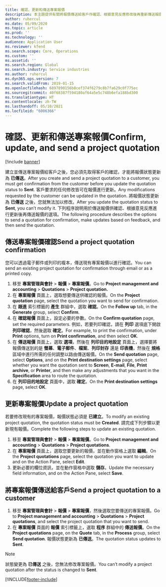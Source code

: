 ```yaml
---
title: 確認、更新和傳送專案報價
description: 本主題提供有關將報價傳送給客戶作確認、根據意見反應修改後再重新傳送報價的資訊。
author: ruhercul
ms.date: 05/09/2020
ms.topic: article
ms.prod: ''
ms.technology: ''
audience: Application User
ms.reviewer: kfend
ms.search.scope: Core, Operations
ms.custom: ''
ms.assetid: ''
ms.search.region: Global
ms.search.industry: Service industries
ms.author: ruhercul
ms.dyn365.ops.version: 7
ms.search.validFrom: 2019-01-15
ms.openlocfilehash: 6897890156b8cef374f6279c8b7fa629c0f775ec
ms.sourcegitcommit: 40f68387f594180af64a5e5c748b6efa188bd300
ms.translationtype: HT
ms.contentlocale: zh-TW
ms.lasthandoff: 05/10/2021
ms.locfileid: "6006366"
---
```

# <a name="confirm-update-and-send-a-project-quotation"></a><span data-ttu-id="29889-103">確認、更新和傳送專案報價</span><span class="sxs-lookup"><span data-stu-id="29889-103">Confirm, update, and send a project quotation</span></span>

[!include [banner](../includes/banner.md)]

<span data-ttu-id="29889-104">建立並傳送專案報價給客戶之後，您必須先取得客戶的確認，才能將報價狀態更新為 **已傳送**。</span><span class="sxs-lookup"><span data-stu-id="29889-104">After you create and send a project quotation to a customer, you must get confirmation from the customer before you update the quotation status to **Sent**.</span></span> <span data-ttu-id="29889-105">客戶要求的任何修改皆可在報價進行更新。</span><span class="sxs-lookup"><span data-stu-id="29889-105">Any modifications requested by the customer can be updated in the quotation.</span></span> <span data-ttu-id="29889-106">將報價狀態更新為 **已傳送** 之後，您就無法加以修改。</span><span class="sxs-lookup"><span data-stu-id="29889-106">After you update the quotation status to **Sent**, you can’t modify it.</span></span> <span data-ttu-id="29889-107">下列程序說明用於傳送報價供確認、根據意見反應進行更新後再傳送報價的選項。</span><span class="sxs-lookup"><span data-stu-id="29889-107">The following procedure describes the options to send a quotation for confirmation, make updates based on feedback, and then send the quotation.</span></span>

## <a name="send-a-project-quotation-confirmation"></a><span data-ttu-id="29889-108">傳送專案報價確認</span><span class="sxs-lookup"><span data-stu-id="29889-108">Send a project quotation confirmation</span></span>  

<span data-ttu-id="29889-109">您可以透過電子郵件或列印的複本，傳送現有專案報價以進行確認。</span><span class="sxs-lookup"><span data-stu-id="29889-109">You can send an existing project quotation for confirmation through email or as a printed copy.</span></span> 

1. <span data-ttu-id="29889-110">移至 **專案管理與會計** > **報價** > **專案報價**。</span><span class="sxs-lookup"><span data-stu-id="29889-110">Go to **Project management and accounting** > **Quotations** > **Project quotation.**</span></span> 
2. <span data-ttu-id="29889-111">在 **專案報價** 頁面上，選取想要傳送供確認的報價。</span><span class="sxs-lookup"><span data-stu-id="29889-111">On the **Project quotation** page, select the quotation you want to send for confirmation.</span></span> 
3. <span data-ttu-id="29889-112">在 **跟進** 索引標籤的 **產生** 群組中，選取 **確認**。</span><span class="sxs-lookup"><span data-stu-id="29889-112">On the **Follow up** tab, in the **Generate** group, select **Confirm**.</span></span> 
4. <span data-ttu-id="29889-113">在 **確認報價** 頁面上，設定必要的參數。</span><span class="sxs-lookup"><span data-stu-id="29889-113">On the **Confirm quotation** page, set the required parameters.</span></span> <span data-ttu-id="29889-114">例如，若要列印確認，請在 **列印** 選項底下開啟 **列印確認**，然後選取 **確定**。</span><span class="sxs-lookup"><span data-stu-id="29889-114">For example, to print the confirmation, under **Print** options, turn on **Print confirmation**, and then select **OK**.</span></span>
5. <span data-ttu-id="29889-115">在 **傳送報價** 頁面上，選取 **選項**，然後在 **列印目的地設定** 頁面上，選擇要將報價傳送到的是 **螢幕**、**電子郵件**、**檔案**、**列印封存** 還是 **印表機**，然後在 **規格** 區域中進行所需的任何調整以路由傳送報價。</span><span class="sxs-lookup"><span data-stu-id="29889-115">On the **Send quotation** page, select **Options**, and on the **Print destination settings** page, select whether you want the quotation sent to **Screen**, **E-mail**, **File**, **Print archive**, or **Printer**, and then make any adjustments that you want in the **Specification** area to route the quotation.</span></span>
6. <span data-ttu-id="29889-116">在 **列印目的地設定** 頁面中，選取 **確定**。</span><span class="sxs-lookup"><span data-stu-id="29889-116">On the **Print destination settings** page, select **OK**.</span></span>  

## <a name="update-a-project-quotation"></a><span data-ttu-id="29889-117">更新專案報價</span><span class="sxs-lookup"><span data-stu-id="29889-117">Update a project quotation</span></span>

<span data-ttu-id="29889-118">若要修改現有的專案報價，報價狀態必須是 **已建立**。</span><span class="sxs-lookup"><span data-stu-id="29889-118">To modify an existing project quotation, the quotation status must be **Created**.</span></span> <span data-ttu-id="29889-119">請完成下列步驟以更新現有報價。</span><span class="sxs-lookup"><span data-stu-id="29889-119">Complete the following steps to update an existing quotation.</span></span> 

1. <span data-ttu-id="29889-120">移至 **專案管理與會計** > **報價** > **專案報價**。</span><span class="sxs-lookup"><span data-stu-id="29889-120">Go to **Project management and accounting** > **Quotations** > **Project quotations**.</span></span>
2. <span data-ttu-id="29889-121">在 **專案報價** 頁面上，選取您要更新的報價，並在動作窗格上選取 **編輯**。</span><span class="sxs-lookup"><span data-stu-id="29889-121">On the **Project quotations** page, select the quotation you want to update and on the Action Pane, select **Edit**.</span></span>
3. <span data-ttu-id="29889-122">更新必要的欄位資訊，並在動作窗格中選取 **儲存**。</span><span class="sxs-lookup"><span data-stu-id="29889-122">Update the necessary field information, and on the Action Pane, select **Save**.</span></span>  

## <a name="send-a-project-quotation-to-a-customer"></a><span data-ttu-id="29889-123">將專案報價傳送給客戶</span><span class="sxs-lookup"><span data-stu-id="29889-123">Send a project quotation to a customer</span></span> 

1. <span data-ttu-id="29889-124">移至 **專案管理與會計** > **報價** > **專案報價**，然後選取您要傳送的專案報價。</span><span class="sxs-lookup"><span data-stu-id="29889-124">Go to **Project management and accounting** > **Quotations** > **Project quotations**, and select the project quotation that you want to send.</span></span>
2. <span data-ttu-id="29889-125">在 **專案報價** 頁面的 **報價** 索引標籤上，選取 **程序** 群組中的 **傳送報價**。</span><span class="sxs-lookup"><span data-stu-id="29889-125">On the **Project quotations** page, on the **Quote** tab, in the **Process** group, select **Send quotation**.</span></span> <span data-ttu-id="29889-126">報價狀態更新為 **已傳送**。</span><span class="sxs-lookup"><span data-stu-id="29889-126">The quotation status updates to **Sent**.</span></span>

> [!NOTE]
> <span data-ttu-id="29889-127">狀態變更為 **已傳送** 之後，您無法修改專案報價。</span><span class="sxs-lookup"><span data-stu-id="29889-127">You can’t modify a project quotation after the status is changed to **Sent**.</span></span>


[!INCLUDE[footer-include](../includes/footer-banner.md)]